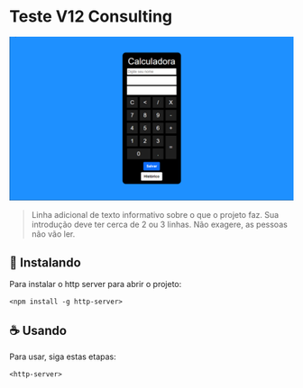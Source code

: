 # Teste V12 Consulting

<img src="teste cacluladora2.gif" alt="exemplo imagem">

> Linha adicional de texto informativo sobre o que o projeto faz. Sua introdução deve ter cerca de 2 ou 3 linhas. Não exagere, as pessoas não vão ler.

## 🚀 Instalando 

Para instalar o http server para abrir o projeto:

```
<npm install -g http-server>
```

## ☕ Usando 

Para usar, siga estas etapas:

```
<http-server>
```



